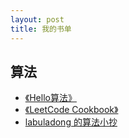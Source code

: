 ```yaml
---
layout: post
title: 我的书单
---
```


## 算法
 - [《Hello算法》](https://www.hello-algo.com/)
 - [《LeetCode Cookbook》](https://books.halfrost.com/leetcode/)
 - [labuladong 的算法小抄](https://labuladong.github.io/algo/home/)
